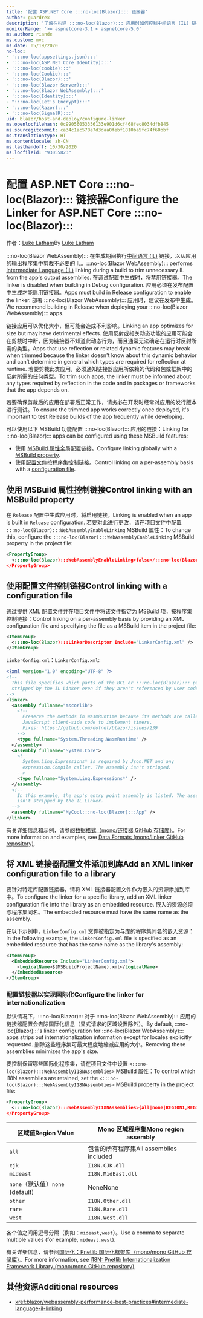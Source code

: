 ```yaml
---
title: '配置 ASP.NET Core :::no-loc(Blazor)::: 链接器'
author: guardrex
description: '了解在构建 :::no-loc(Blazor)::: 应用时如何控制中间语言 (IL) 链接器。'
monikerRange: '>= aspnetcore-3.1 < aspnetcore-5.0'
ms.author: riande
ms.custom: mvc
ms.date: 05/19/2020
no-loc:
- ':::no-loc(appsettings.json):::'
- ':::no-loc(ASP.NET Core Identity):::'
- ':::no-loc(cookie):::'
- ':::no-loc(Cookie):::'
- ':::no-loc(Blazor):::'
- ':::no-loc(Blazor Server):::'
- ':::no-loc(Blazor WebAssembly):::'
- ':::no-loc(Identity):::'
- ":::no-loc(Let's Encrypt):::"
- ':::no-loc(Razor):::'
- ':::no-loc(SignalR):::'
uid: blazor/host-and-deploy/configure-linker
ms.openlocfilehash: 0c99056053356133e901d6cf468fec8034dfb845
ms.sourcegitcommit: ca34c1ac578e7d3daa0febf1810ba5fc74f60bbf
ms.translationtype: HT
ms.contentlocale: zh-CN
ms.lasthandoff: 10/30/2020
ms.locfileid: "93055823"
---
```

# <a name="configure-the-linker-for-aspnet-core-no-locblazor"></a><span data-ttu-id="0c8bd-103">配置 ASP.NET Core :::no-loc(Blazor)::: 链接器</span><span class="sxs-lookup"><span data-stu-id="0c8bd-103">Configure the Linker for ASP.NET Core :::no-loc(Blazor):::</span></span>

<span data-ttu-id="0c8bd-104">作者：[Luke Latham](https://github.com/guardrex)</span><span class="sxs-lookup"><span data-stu-id="0c8bd-104">By [Luke Latham](https://github.com/guardrex)</span></span>

<span data-ttu-id="0c8bd-105">:::no-loc(Blazor WebAssembly)::: 在生成期间执行[中间语言 (IL)](/dotnet/standard/managed-code#intermediate-language--execution) 链接，以从应用的输出程序集中剪裁不必要的 IL。</span><span class="sxs-lookup"><span data-stu-id="0c8bd-105">:::no-loc(Blazor WebAssembly)::: performs [Intermediate Language (IL)](/dotnet/standard/managed-code#intermediate-language--execution) linking during a build to trim unnecessary IL from the app's output assemblies.</span></span> <span data-ttu-id="0c8bd-106">在调试配置中生成时，将禁用链接器。</span><span class="sxs-lookup"><span data-stu-id="0c8bd-106">The linker is disabled when building in Debug configuration.</span></span> <span data-ttu-id="0c8bd-107">应用必须在发布配置中生成才能启用链接器。</span><span class="sxs-lookup"><span data-stu-id="0c8bd-107">Apps must build in Release configuration to enable the linker.</span></span> <span data-ttu-id="0c8bd-108">部署 :::no-loc(Blazor WebAssembly)::: 应用时，建议在发布中生成。</span><span class="sxs-lookup"><span data-stu-id="0c8bd-108">We recommend building in Release when deploying your :::no-loc(Blazor WebAssembly)::: apps.</span></span> 

<span data-ttu-id="0c8bd-109">链接应用可以优化大小，但可能会造成不利影响。</span><span class="sxs-lookup"><span data-stu-id="0c8bd-109">Linking an app optimizes for size but may have detrimental effects.</span></span> <span data-ttu-id="0c8bd-110">使用反射或相关动态功能的应用可能会在剪裁时中断，因为链接器不知道此动态行为，而且通常无法确定在运行时反射所需的类型。</span><span class="sxs-lookup"><span data-stu-id="0c8bd-110">Apps that use reflection or related dynamic features may break when trimmed because the linker doesn't know about this dynamic behavior and can't determine in general which types are required for reflection at runtime.</span></span> <span data-ttu-id="0c8bd-111">若要剪裁此类应用，必须通知链接器应用所依赖的代码和包或框架中的反射所需的任何类型。</span><span class="sxs-lookup"><span data-stu-id="0c8bd-111">To trim such apps, the linker must be informed about any types required by reflection in the code and in packages or frameworks that the app depends on.</span></span>

<span data-ttu-id="0c8bd-112">若要确保剪裁后的应用在部署后正常工作，请务必在开发时经常对应用的发行版本进行测试。</span><span class="sxs-lookup"><span data-stu-id="0c8bd-112">To ensure the trimmed app works correctly once deployed, it's important to test Release builds of the app frequently while developing.</span></span>

<span data-ttu-id="0c8bd-113">可以使用以下 MSBuild 功能配置 :::no-loc(Blazor)::: 应用的链接：</span><span class="sxs-lookup"><span data-stu-id="0c8bd-113">Linking for :::no-loc(Blazor)::: apps can be configured using these MSBuild features:</span></span>

* <span data-ttu-id="0c8bd-114">使用 [MSBuild 属性](#control-linking-with-an-msbuild-property)全局配置链接。</span><span class="sxs-lookup"><span data-stu-id="0c8bd-114">Configure linking globally with a [MSBuild property](#control-linking-with-an-msbuild-property).</span></span>
* <span data-ttu-id="0c8bd-115">使用[配置文件](#control-linking-with-a-configuration-file)按程序集控制链接。</span><span class="sxs-lookup"><span data-stu-id="0c8bd-115">Control linking on a per-assembly basis with a [configuration file](#control-linking-with-a-configuration-file).</span></span>

## <a name="control-linking-with-an-msbuild-property"></a><span data-ttu-id="0c8bd-116">使用 MSBuild 属性控制链接</span><span class="sxs-lookup"><span data-stu-id="0c8bd-116">Control linking with an MSBuild property</span></span>

<span data-ttu-id="0c8bd-117">在 `Release` 配置中生成应用时，将启用链接。</span><span class="sxs-lookup"><span data-stu-id="0c8bd-117">Linking is enabled when an app is built in `Release` configuration.</span></span> <span data-ttu-id="0c8bd-118">若要对此进行更改，请在项目文件中配置 `:::no-loc(Blazor):::WebAssemblyEnableLinking` MSBuild 属性：</span><span class="sxs-lookup"><span data-stu-id="0c8bd-118">To change this, configure the `:::no-loc(Blazor):::WebAssemblyEnableLinking` MSBuild property in the project file:</span></span>

```xml
<PropertyGroup>
  <:::no-loc(Blazor):::WebAssemblyEnableLinking>false</:::no-loc(Blazor):::WebAssemblyEnableLinking>
</PropertyGroup>
```

## <a name="control-linking-with-a-configuration-file"></a><span data-ttu-id="0c8bd-119">使用配置文件控制链接</span><span class="sxs-lookup"><span data-stu-id="0c8bd-119">Control linking with a configuration file</span></span>

<span data-ttu-id="0c8bd-120">通过提供 XML 配置文件并在项目文件中将该文件指定为 MSBuild 项，按程序集控制链接：</span><span class="sxs-lookup"><span data-stu-id="0c8bd-120">Control linking on a per-assembly basis by providing an XML configuration file and specifying the file as a MSBuild item in the project file:</span></span>

```xml
<ItemGroup>
  <:::no-loc(Blazor):::LinkerDescriptor Include="LinkerConfig.xml" />
</ItemGroup>
```

<span data-ttu-id="0c8bd-121">`LinkerConfig.xml`：</span><span class="sxs-lookup"><span data-stu-id="0c8bd-121">`LinkerConfig.xml`:</span></span>

```xml
<?xml version="1.0" encoding="UTF-8" ?>
<!--
  This file specifies which parts of the BCL or :::no-loc(Blazor)::: packages must not be
  stripped by the IL Linker even if they aren't referenced by user code.
-->
<linker>
  <assembly fullname="mscorlib">
    <!--
      Preserve the methods in WasmRuntime because its methods are called by 
      JavaScript client-side code to implement timers.
      Fixes: https://github.com/dotnet/blazor/issues/239
    -->
    <type fullname="System.Threading.WasmRuntime" />
  </assembly>
  <assembly fullname="System.Core">
    <!--
      System.Linq.Expressions* is required by Json.NET and any 
      expression.Compile caller. The assembly isn't stripped.
    -->
    <type fullname="System.Linq.Expressions*" />
  </assembly>
  <!--
    In this example, the app's entry point assembly is listed. The assembly
    isn't stripped by the IL Linker.
  -->
  <assembly fullname="MyCool:::no-loc(Blazor):::App" />
</linker>
```

<span data-ttu-id="0c8bd-122">有关详细信息和示例，请参阅[数据格式（mono/链接器 GitHub 存储库）](https://github.com/mono/linker/blob/master/docs/data-formats.md)。</span><span class="sxs-lookup"><span data-stu-id="0c8bd-122">For more information and examples, see [Data Formats (mono/linker GitHub repository)](https://github.com/mono/linker/blob/master/docs/data-formats.md).</span></span>

## <a name="add-an-xml-linker-configuration-file-to-a-library"></a><span data-ttu-id="0c8bd-123">将 XML 链接器配置文件添加到库</span><span class="sxs-lookup"><span data-stu-id="0c8bd-123">Add an XML linker configuration file to a library</span></span>

<span data-ttu-id="0c8bd-124">要针对特定库配置链接器，请将 XML 链接器配置文件作为嵌入的资源添加到库中。</span><span class="sxs-lookup"><span data-stu-id="0c8bd-124">To configure the linker for a specific library, add an XML linker configuration file into the library as an embedded resource.</span></span> <span data-ttu-id="0c8bd-125">嵌入的资源必须与程序集同名。</span><span class="sxs-lookup"><span data-stu-id="0c8bd-125">The embedded resource must have the same name as the assembly.</span></span>

<span data-ttu-id="0c8bd-126">在以下示例中，`LinkerConfig.xml` 文件被指定为与库的程序集同名的嵌入资源：</span><span class="sxs-lookup"><span data-stu-id="0c8bd-126">In the following example, the `LinkerConfig.xml` file is specified as an embedded resource that has the same name as the library's assembly:</span></span>

```xml
<ItemGroup>
  <EmbeddedResource Include="LinkerConfig.xml">
    <LogicalName>$(MSBuildProjectName).xml</LogicalName>
  </EmbeddedResource>
</ItemGroup>
```

### <a name="configure-the-linker-for-internationalization"></a><span data-ttu-id="0c8bd-127">配置链接器以实现国际化</span><span class="sxs-lookup"><span data-stu-id="0c8bd-127">Configure the linker for internationalization</span></span>

<span data-ttu-id="0c8bd-128">默认情况下，:::no-loc(Blazor)::: 对于 :::no-loc(Blazor WebAssembly)::: 应用的链接器配置会去除国际化信息（显式请求的区域设置除外）。</span><span class="sxs-lookup"><span data-stu-id="0c8bd-128">By default, :::no-loc(Blazor):::'s linker configuration for :::no-loc(Blazor WebAssembly)::: apps strips out internationalization information except for locales explicitly requested.</span></span> <span data-ttu-id="0c8bd-129">删除这些程序集可最大程度地缩减应用的大小。</span><span class="sxs-lookup"><span data-stu-id="0c8bd-129">Removing these assemblies minimizes the app's size.</span></span>

<span data-ttu-id="0c8bd-130">要控制保留哪些国际化程序集，请在项目文件中设置 `<:::no-loc(Blazor):::WebAssemblyI18NAssemblies>` MSBuild 属性：</span><span class="sxs-lookup"><span data-stu-id="0c8bd-130">To control which I18N assemblies are retained, set the `<:::no-loc(Blazor):::WebAssemblyI18NAssemblies>` MSBuild property in the project file:</span></span>

```xml
<PropertyGroup>
  <:::no-loc(Blazor):::WebAssemblyI18NAssemblies>{all|none|REGION1,REGION2,...}</:::no-loc(Blazor):::WebAssemblyI18NAssemblies>
</PropertyGroup>
```

| <span data-ttu-id="0c8bd-131">区域值</span><span class="sxs-lookup"><span data-stu-id="0c8bd-131">Region Value</span></span>     | <span data-ttu-id="0c8bd-132">Mono 区域程序集</span><span class="sxs-lookup"><span data-stu-id="0c8bd-132">Mono region assembly</span></span>    |
| ---------------- | ----------------------- |
| `all`            | <span data-ttu-id="0c8bd-133">包含的所有程序集</span><span class="sxs-lookup"><span data-stu-id="0c8bd-133">All assemblies included</span></span> |
| `cjk`            | `I18N.CJK.dll`          |
| `mideast`        | `I18N.MidEast.dll`      |
| <span data-ttu-id="0c8bd-134">`none`（默认值）</span><span class="sxs-lookup"><span data-stu-id="0c8bd-134">`none` (default)</span></span> | <span data-ttu-id="0c8bd-135">None</span><span class="sxs-lookup"><span data-stu-id="0c8bd-135">None</span></span>                    |
| `other`          | `I18N.Other.dll`        |
| `rare`           | `I18N.Rare.dll`         |
| `west`           | `I18N.West.dll`         |

<span data-ttu-id="0c8bd-136">各个值之间用逗号分隔（例如：`mideast,west`）。</span><span class="sxs-lookup"><span data-stu-id="0c8bd-136">Use a comma to separate multiple values (for example, `mideast,west`).</span></span>

<span data-ttu-id="0c8bd-137">有关详细信息，请参阅[国际化：Pnetlib 国际化框架库（mono/mono GitHub 存储库）](https://github.com/mono/mono/tree/master/mcs/class/I18N)。</span><span class="sxs-lookup"><span data-stu-id="0c8bd-137">For more information, see [I18N: Pnetlib Internationalization Framework Library (mono/mono GitHub repository)](https://github.com/mono/mono/tree/master/mcs/class/I18N).</span></span>

## <a name="additional-resources"></a><span data-ttu-id="0c8bd-138">其他资源</span><span class="sxs-lookup"><span data-stu-id="0c8bd-138">Additional resources</span></span>

* <xref:blazor/webassembly-performance-best-practices#intermediate-language-il-linking>

